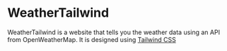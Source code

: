 # WeatherTailwind

WeatherTailwind is a website that tells you the weather data using an API from OpenWeatherMap. It is designed using [Tailwind CSS]('https://tailwindcss.com/')
